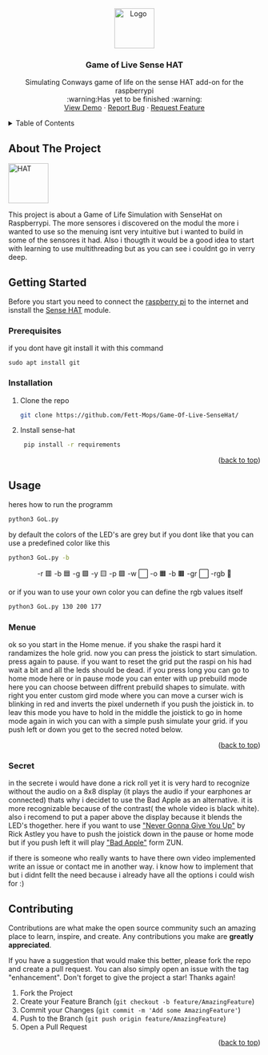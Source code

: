 <a name="readme-top"></a>
<br />
<div align="center">
  <a href="https://github.com/Fett-Mops/Game-Of-Live-SenseHat">
    <img src="logo.png" alt="Logo" width="80" height="80">
  </a>

  <h3 align="center">Game of Live Sense HAT</h3>

  <p align="center">
   Simulating Conways game of life on the sense HAT add-on for the raspberrypi
   <br/>
   :warning:Has yet to be finished :warning:
    <br />
    <a href="https://github.com/Fett-Mops/Game-Of-Live-SenseHat">View Demo</a>
    ·
    <a href="https://github.com/Fett-Mops/Game-Of-Live-SenseHat/issues/new?labels=bug&template=bug-report---.md">Report Bug</a>
    ·
    <a href="https://github.com/Fett-Mops/Game-Of-Live-SenseHat/issues/new?labels=enhancement&template=feature-request---.md">Request Feature</a>
  </p>
</div>



<!-- TABLE OF CONTENTS -->
<details>
  <summary>Table of Contents</summary>
  <ol>
    <li>
      <a href="#about-the-project">About The Project</a>
    </li>
    <li>
      <a href="#getting-started">Getting Started</a>
      <ul>
        <li><a href="#prerequisites">Prerequisites</a></li>
        <li><a href="#installation">Installation</a></li>
      </ul>
    </li>
    <li>
     <a href="#usage">Usage</a>
        <li><a href="#menue">Menue</a></li>
    </li>
    <li><a href="#contributing">Contributing</a></li>
  </ol>
</details>

<!-- ABOUT THE PROJECT -->
## About The Project

  <a href="https://github.com/othneildrew/Best-README-Template">
    <img src="images/il.png" alt="HAT" width="80" height="80">
  </a>

This project is about a Game of Life Simulation with SenseHat on Raspberrypi. The more sensores i discovered on the modul the more i wanted to use so the menuing isnt very intuitive but i wanted to build in some of the sensores it had. Also i thougth it would be a good idea to start with learning to use multithreading but as you can see i couldnt go in verry deep.

<!-- GETTING STARTED -->
## Getting Started

Before you start you need to connect the [raspberry pi](https://www.raspberrypi.com/products/raspberry-pi-4-model-b/) to the internet and isnstall the [Sense HAT](https://www.raspberrypi.com/products/sense-hat/) module.

### Prerequisites

if you dont have git install it with this command
  ```
  sudo apt install git
  ```

### Installation

1. Clone the repo
   ```sh
   git clone https://github.com/Fett-Mops/Game-Of-Live-SenseHat/
   ```
2. Install sense-hat
   ```sh
    pip install -r requirements 
   ```

<p align="right">(<a href="#readme-top">back to top</a>)</p>



<!-- USAGE EXAMPLES -->
## Usage
heres how to run the programm
```sh
python3 GoL.py
```
by default the colors of the LED's are grey but if you dont like that you can use a predefined color like this

```sh
python3 GoL.py -b
```
<div align = "center">
  
   -r 🟥 
   -b 🟦
   -g 🟩 
   -y 🟨
   -p 🟪
   -w ⬜
   -o 🟧
   -b 🟫
   -gr ⬜
   -rgb 🌈
 </div>

 
or if you wan to use your own color you can define the rgb values itself
```sh
python3 GoL.py 130 200 177
```
### Menue
ok so you start in the Home menue. if you shake the raspi hard it randamizes the hole grid. now you can press the joistick to start simulation. press again to pause. if you want to reset the grid put the raspi on his had wait a bit and all the leds should be dead. if you press long you can go to home mode here or in pause mode you can enter with up prebuild mode here you can choose between diffrent prebuild shapes to simulate. with right you enter custom gird mode where you can move a curser wich is blinking in red and inverts the pixel underneth if you push the joistick in. to leav this mode you have to hold in the middle the joistick to go in home mode again in wich you can with a simple push simulate your grid. if you push left or down you get to the secred noted below.

<p align="right">(<a href="#readme-top">back to top</a>)</p>

### Secret
in the secrete i would have done a rick roll yet it is very hard to recognize without the audio on a 8x8 display (it plays the audio if your earphones ar connected) 
thats why i decidet to use the Bad Apple as an alternative. it is more recognizable because of the contrast( the whole video is black white). also i recomend to put a paper above the display because it blends the LED's thogether.
here if you want to use ["Never Gonna Give You Up"](https://www.youtube.com/watch?v=dQw4w9WgXcQ) by Rick Astley you have to push the joistick down in the pause or home mode
but if you push left it will play ["Bad Apple"](https://www.youtube.com/watch?v=FtutLA63Cp8) form ZUN.

if there is someone who really wants to have there own video implemented write an issue or contact me in another way. i know how to implement that but i didnt fellt the need because i already have all the options i could wish for :)






<!-- CONTRIBUTING -->
## Contributing

Contributions are what make the open source community such an amazing place to learn, inspire, and create. Any contributions you make are **greatly appreciated**.

If you have a suggestion that would make this better, please fork the repo and create a pull request. You can also simply open an issue with the tag "enhancement".
Don't forget to give the project a star! Thanks again!

1. Fork the Project
2. Create your Feature Branch (`git checkout -b feature/AmazingFeature`)
3. Commit your Changes (`git commit -m 'Add some AmazingFeature'`)
4. Push to the Branch (`git push origin feature/AmazingFeature`)
5. Open a Pull Request

<p align="right">(<a href="#readme-top">back to top</a>)</p>
